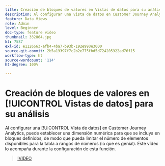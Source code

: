 ```yaml
---
title: Creación de bloques de valores en Vistas de datos para su análisis
description: Al configurar una vista de datos en Customer Journey Analytics, puede establecer una dimensión numérica para que se incluya en bloques definidos, de modo que se pueda limitar el número de elementos disponibles para la tabla a rangos de números (genial). Este vídeo lo acompaña durante la configuración de esta función.
feature: Data Views
role: Admin
level: Beginner
doc-type: feature video
thumbnail: 332864.jpg
kt: 7587
exl-id: e1126663-afb4-4ba7-b93b-192e990e3000
source-git-commit: 2b5a19397f7c2b2e775fbd5d724205922ad76f15
workflow-type: ht
source-wordcount: '114'
ht-degree: 100%

---
```


# Creación de bloques de valores en [!UICONTROL Vistas de datos] para su análisis

Al configurar una [!UICONTROL Vista de datos] en Customer Journey Analytics, puede establecer una dimensión numérica para que se incluya en bloques definidos, de modo que pueda limitar el número de elementos disponibles para la tabla a rangos de números (lo que es genial). Este vídeo lo acompaña durante la configuración de esta función.

>[!VIDEO](https://video.tv.adobe.com/v/332864/?quality=12&learn=on)
